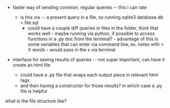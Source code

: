 - faster way of sending common, regular queries -- this i can rate 
	- is this via -- a present query in a file, so running sqlite3 database.db < file.sql
		- could have a couple diff queries in files in the folder, think that works well - maybe running via python, if possible to access functions in a .py doc from the terminal? - advantage of this is some variables that can enter via command line, ex. notes with > X words - would pass in the x via terminal

- interface for seeing results of queries  -- not super important, can have it create an html file 
	- could have a .py file that wraps each output piece in relevant html tags
	- and then having a constructor for those results? in which case a .py file is helpful


what is the file structure like? 
